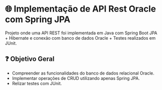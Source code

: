 # :globe_with_meridians: Implementação de API Rest Oracle com Spring JPA

Projeto onde uma API REST foi implementada em Java com Spring Boot JPA + Hibernate e conexão com banco de dados Oracle + Testes realizados em JUnit.

## :question: Objetivo Geral

- Compreender as funcionalidades do banco de dados relacional Oracle.
- Implementar operações de CRUD utilizando apenas Spring JPA.
- Relizar testes com JUnit.
